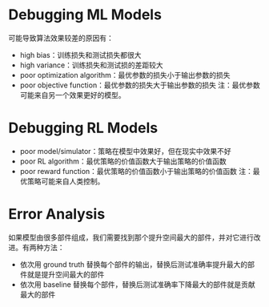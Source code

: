 # Debugging ML Models
可能导致算法效果较差的原因有：
- high bias：训练损失和测试损失都很大
- high variance：训练损失和测试损的差距较大
- poor optimization algorithm：最优参数的损失小于输出参数的损失
- poor objective function：最优参数的损失大于输出参数的损失
注：最优参数可能来自另一个效果更好的模型。

# Debugging RL Models
- poor model/simulator：策略在模型中效果好，但在现实中效果不好
- poor RL algorithm：最优策略的价值函数大于输出策略的价值函数
- poor reward function：最优策略的价值函数小于输出策略的价值函数
注：最优策略可能来自人类控制。

# Error Analysis
如果模型由很多部件组成，我们需要找到那个提升空间最大的部件，并对它进行改进。有两种方法：
- 依次用 ground truth 替换每个部件的输出，替换后测试准确率提升最大的部件就是提升空间最大的部件
- 依次用 baseline 替换每个部件，替换后测试准确率下降最大的部件就是贡献最大的部件